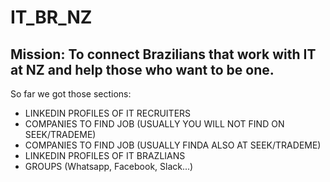 # IT_BR_NZ
## Mission: To connect Brazilians that work with IT at NZ and help those who want to be one. 

So far we got those sections: <br />
- LINKEDIN PROFILES OF IT RECRUITERS <br />
- COMPANIES TO FIND JOB (USUALLY YOU WILL NOT FIND ON SEEK/TRADEME) <br />
- COMPANIES TO FIND JOB (USUALLY FINDA ALSO AT SEEK/TRADEME) <br />
- LINKEDIN PROFILES OF IT BRAZLIANS <br />
- GROUPS (Whatsapp, Facebook, Slack...) <br />
